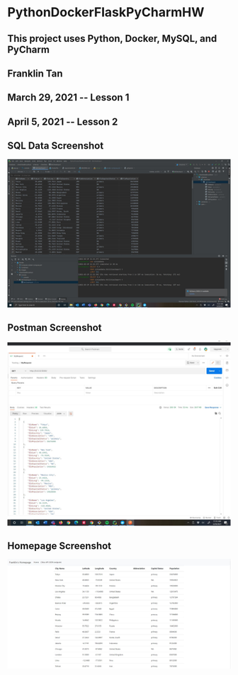 # PythonDockerFlaskPyCharmHW
## This project uses Python, Docker, MySQL, and PyCharm
## Franklin Tan
## March 29, 2021 -- Lesson 1
## April 5, 2021 -- Lesson 2


## SQL Data Screenshot
![pycharm_data_query](screenshots/citiesData.JPG)
## Postman Screenshot
![postman_working](screenshots/postmanWorking.JPG)
## Homepage Screenshot
![homepage_screenshot](screenshots/homepage.JPG)